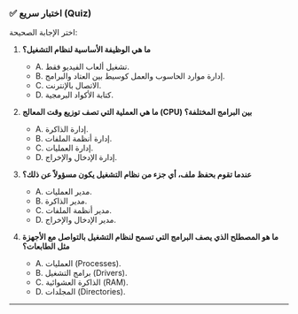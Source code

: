 ### ✅ اختبار سريع (Quiz)
اختر الإجابة الصحيحة:

1.  **ما هي الوظيفة الأساسية لنظام التشغيل؟**
    * A. تشغيل ألعاب الفيديو فقط.
    * B. إدارة موارد الحاسوب والعمل كوسيط بين العتاد والبرامج.
    * C. الاتصال بالإنترنت.
    * D. كتابة الأكواد البرمجية.

2.  **ما هي العملية التي تصف توزيع وقت المعالج (CPU) بين البرامج المختلفة؟**
    * A. إدارة الذاكرة.
    * B. إدارة أنظمة الملفات.
    * C. إدارة العمليات.
    * D. إدارة الإدخال والإخراج.

3.  **عندما تقوم بحفظ ملف، أي جزء من نظام التشغيل يكون مسؤولاً عن ذلك؟**
    * A. مدير العمليات.
    * B. مدير الذاكرة.
    * C. مدير أنظمة الملفات.
    * D. مدير الإدخال والإخراج.

4.  **ما هو المصطلح الذي يصف البرامج التي تسمح لنظام التشغيل بالتواصل مع الأجهزة مثل الطابعات؟**
    * A. العمليات (Processes).
    * B. برامج التشغيل (Drivers).
    * C. الذاكرة العشوائية (RAM).
    * D. المجلدات (Directories).

---